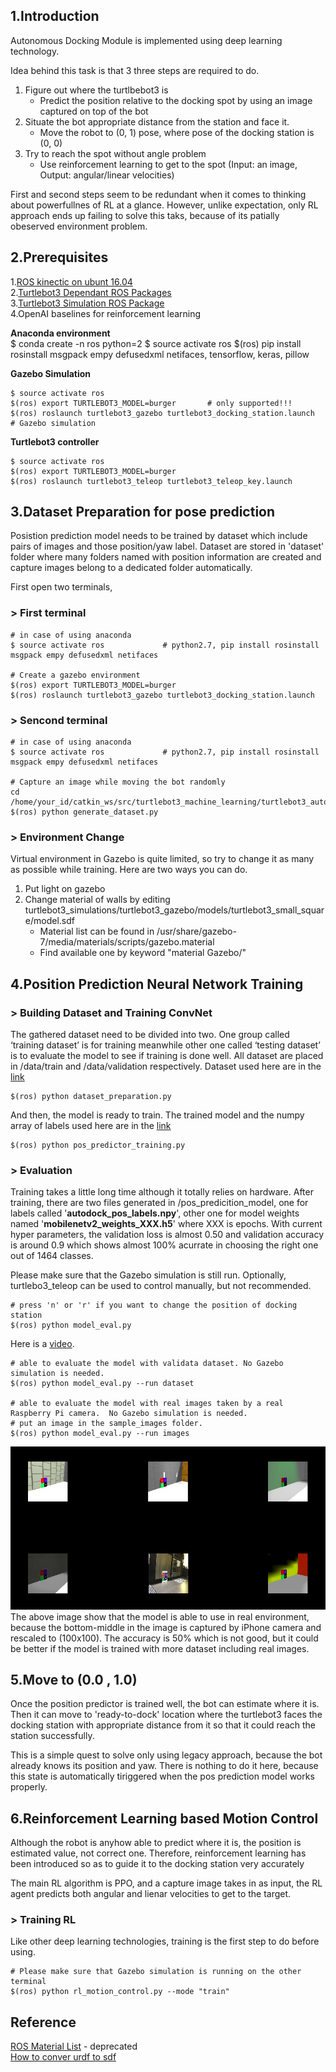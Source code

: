 ## 1.Introduction  
Autonomous Docking Module is implemented using deep learning technology. 

Idea behind this task is that 3 three steps are required to do. 
1. Figure out where the turtlbebot3 is
    - Predict the position relative to the docking spot by using an image captured on top of the bot 
2. Situate the bot appropriate distance from the station and face it. 
    - Move the robot to (0, 1) pose, where pose of the docking station is (0, 0) 
3. Try to reach the spot without angle problem 
    - Use reinforcement learning to get to the spot (Input: an image, Output: angular/linear velocities)

First and second steps seem to be redundant when it comes to thinking about powerfullnes of RL at a glance. However, unlike expectation, only RL approach ends up failing to solve this taks, because of its patially obeserved environment problem.  


## 2.Prerequisites   

1.[ROS kinectic on ubunt 16.04](http://emanual.robotis.com/docs/en/platform/turtlebot3/pc_setup/#pc-setup)  
2.[Turtlebot3 Dependant ROS Packages](http://emanual.robotis.com/docs/en/platform/turtlebot3/pc_setup/#pc-setup)  
3.[Turtlebot3 Simulation ROS Package](http://emanual.robotis.com/docs/en/platform/turtlebot3/simulation/#simulation)  
4.OpenAI baselines for reinforcement learning  

**Anaconda environment**  
    $ conda create -n ros python=2
    $ source activate ros
    $(ros) pip install rosinstall msgpack empy defusedxml netifaces, tensorflow, keras, pillow  

**Gazebo Simulation** 

    $ source activate ros
    $(ros) export TURTLEBOT3_MODEL=burger       # only supported!!!
    $(ros) roslaunch turtlebot3_gazebo turtlebot3_docking_station.launch    # Gazebo simulation 

**Turtlebot3 controller**  

    $ source activate ros
    $(ros) export TURTLEBOT3_MODEL=burger  
    $(ros) roslaunch turtlebot3_teleop turtlebot3_teleop_key.launch  


## 3.Dataset Preparation for pose prediction    

Posistion prediction model needs to be trained by dataset which include pairs of images and those position/yaw label.
Dataset are stored in 'dataset' folder where many folders named with position information are created and capture images belong to a dedicated folder automatically.  
  
First open two terminals,  

### > First terminal  
    # in case of using anaconda  
    $ source activate ros             # python2.7, pip install rosinstall msgpack empy defusedxml netifaces  

    # Create a gazebo environment
    $(ros) export TURTLEBOT3_MODEL=burger 
    $(ros) roslaunch turtlebot3_gazebo turtlebot3_docking_station.launch

### > Sencond terminal  
    # in case of using anaconda  
    $ source activate ros             # python2.7, pip install rosinstall msgpack empy defusedxml netifaces  

    # Capture an image while moving the bot randomly 
    cd /home/your_id/catkin_ws/src/turtlebot3_machine_learning/turtlebot3_auto_docking/src  
    $(ros) python generate_dataset.py  

### > Environment Change 

Virtual environment in Gazebo is quite limited, so try to change it as many as possible while training. 
Here are two ways you can do.  

1. Put light on gazebo 
2. Change material of walls by editing turtlebot3_simulations/turtlebot3_gazebo/models/turtlebot3_small_square/model.sdf  
    - Material list can be found in /usr/share/gazebo-7/media/materials/scripts/gazebo.material  
    - Find available one by keyword "material Gazebo/"  

## 4.Position Prediction Neural Network Training  

### > Building Dataset and Training ConvNet  

The gathered dataset need to be divided into two. One group called ‘training dataset’ is for training meanwhile other one called ‘testing dataset’ is to evaluate the model to see if training is done well. All dataset are placed in /data/train and /data/validation respectively. Dataset used here are in the [link](https://cloud.tigiminsight.com/index.php/s/eNCU70mrTem6WjF)

    $(ros) python dataset_preparation.py

And then, the model is ready to train. The trained model and the numpy array of labels used here are in the [link](https://cloud.tigiminsight.com/index.php/s/CaA4I9rUDklID2F)    

    $(ros) python pos_predictor_training.py


### > Evaluation  

Training takes a little long time although it totally relies on hardware. After training, there are two files generated in /pos_predicition_model, one for labels called '**autodock_pos_labels.npy**', other one for model weights named '**mobilenetv2_weights_XXX.h5**' where XXX is epochs. With current hyper parameters, the validation loss is almost 0.50 and validation accuracy is around 0.9 which shows almost 100% acurrate in choosing the right one out of 1464 classes.   

Please make sure that the Gazebo simulation is still run. Optionally, turtlebo3_teleop can be used to control manually, but not recommended.  

    # press 'n' or 'r' if you want to change the position of docking station
    $(ros) python model_eval.py     

Here is a [video](https://www.youtube.com/watch?v=olI7jhhOlT8). 

    # able to evaluate the model with validata dataset. No Gazebo simulation is needed. 
    $(ros) python model_eval.py --run dataset

    # able to evaluate the model with real images taken by a real Raspberry Pi camera.  No Gazebo simulation is needed.
    # put an image in the sample_images folder. 
    $(ros) python model_eval.py --run images 

![](./(0.3_0.4_-0.1)_training_images_5_real_image_1.png)  
The above image show that the model is able to use in real environment, because the bottom-middle in the image is captured by iPhone camera and rescaled to (100x100). The accuracy is 50% which is not good, but it could be better if the model is trained with more dataset including real images.  

## 5.Move to (0.0 , 1.0)  
  
Once the position predictor is trained well, the bot can estimate where it is. Then it can move to 'ready-to-dock' location where the turtlebot3 faces the docking station with appropriate distance from it so that it could reach the  station successfully.  

This is a simple quest to solve only using legacy approach, because the bot already knows its position and yaw. There is nothing to do it here, because this state is automatically tiriggered when the pos prediction model works properly.  


## 6.Reinforcement Learning based Motion Control  

Although the robot is anyhow able to predict where it is, the position is estimated value, not correct one. Therefore, reinforcement learning has been introduced so as to guide it to the docking station very accurately 

The main RL algorithm is PPO, and a capture image takes in as input, the RL agent predicts both angular and lienar velocities to get to the target.

### > Training RL   
Like other deep learning technologies, training is the first step to do before using.   

    # Please make sure that Gazebo simulation is running on the other terminal 
    $(ros) python rl_motion_control.py --mode "train"



## Reference  
[ROS Material List](http://wiki.ros.org/simulator_gazebo/Tutorials/ListOfMaterials) - deprecated  
[How to conver urdf to sdf](http://answers.gazebosim.org/question/2282/convert-urdf-to-sdf-or-load-urdf/) 